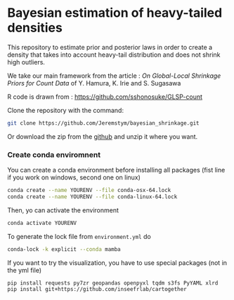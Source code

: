 # Bayesian estimation of heavy-tailed densities
This repository to estimate prior and posterior laws  in order to create a density that takes into account heavy-tail distribution and does not shrink high outliers.

We take our main framework from the article : *On Global-Local Shrinkage Priors for Count Data* of Y. Hamura, K. Irie and S. Sugasawa

R code is drawn from : https://github.com/sshonosuke/GLSP-count

Clone the repository with the command:
```bash
git clone https://github.com/Jeremstym/bayesian_shrinkage.git
```
Or download the zip from the [github](https://github.com/Jeremstym/bayesian_shrinkage) and unzip it where you want.

### Create conda enviromnent

You can create a conda environment before installing all packages (fist line if you work on windows, second one on linux)

```bash
conda create --name YOURENV --file conda-osx-64.lock
conda create --name YOURENV --file conda-linux-64.lock
```
Then, yo can activate the environment

```bash
conda activate YOURENV
```

To generate the lock file from `environment.yml` do
```bash
conda-lock -k explicit --conda mamba
```

If you want to try the visualization, you have to use special packages (not in the yml file)

```bash
pip install requests py7zr geopandas openpyxl tqdm s3fs PyYAML xlrd
pip install git+https://github.com/inseefrlab/cartogether
```
